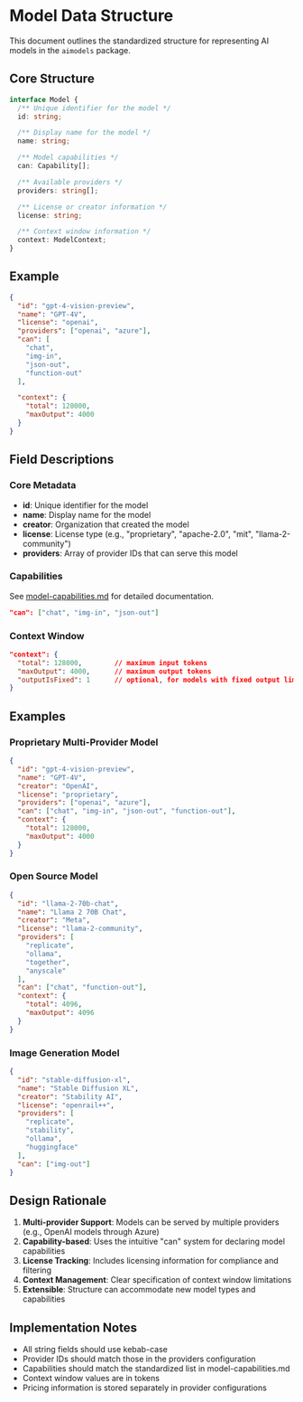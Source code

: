 # Model Data Structure

This document outlines the standardized structure for representing AI models in the `aimodels` package.

## Core Structure

```typescript
interface Model {
  /** Unique identifier for the model */
  id: string;

  /** Display name for the model */
  name: string;

  /** Model capabilities */
  can: Capability[];

  /** Available providers */
  providers: string[];

  /** License or creator information */
  license: string;

  /** Context window information */
  context: ModelContext;
}
```

## Example

```json
{
  "id": "gpt-4-vision-preview",
  "name": "GPT-4V",
  "license": "openai",
  "providers": ["openai", "azure"],
  "can": [
    "chat",
    "img-in",
    "json-out",
    "function-out"
  ],

  "context": {
    "total": 128000,
    "maxOutput": 4000
  }
}
```

## Field Descriptions

### Core Metadata
- **id**: Unique identifier for the model
- **name**: Display name for the model
- **creator**: Organization that created the model
- **license**: License type (e.g., "proprietary", "apache-2.0", "mit", "llama-2-community")
- **providers**: Array of provider IDs that can serve this model

### Capabilities
See [model-capabilities.md](./model-capabilities.md) for detailed documentation.
```json
"can": ["chat", "img-in", "json-out"]
```

### Context Window
```json
"context": {
  "total": 128000,        // maximum input tokens
  "maxOutput": 4000,      // maximum output tokens
  "outputIsFixed": 1      // optional, for models with fixed output limit
}
```

## Examples

### Proprietary Multi-Provider Model
```json
{
  "id": "gpt-4-vision-preview",
  "name": "GPT-4V",
  "creator": "OpenAI",
  "license": "proprietary",
  "providers": ["openai", "azure"],
  "can": ["chat", "img-in", "json-out", "function-out"],
  "context": {
    "total": 128000,
    "maxOutput": 4000
  }
}
```

### Open Source Model
```json
{
  "id": "llama-2-70b-chat",
  "name": "Llama 2 70B Chat",
  "creator": "Meta",
  "license": "llama-2-community",
  "providers": [
    "replicate",
    "ollama",
    "together",
    "anyscale"
  ],
  "can": ["chat", "function-out"],
  "context": {
    "total": 4096,
    "maxOutput": 4096
  }
}
```

### Image Generation Model
```json
{
  "id": "stable-diffusion-xl",
  "name": "Stable Diffusion XL",
  "creator": "Stability AI",
  "license": "openrail++",
  "providers": [
    "replicate",
    "stability",
    "ollama",
    "huggingface"
  ],
  "can": ["img-out"]
}
```

## Design Rationale

1. **Multi-provider Support**: Models can be served by multiple providers (e.g., OpenAI models through Azure)
2. **Capability-based**: Uses the intuitive "can" system for declaring model capabilities
3. **License Tracking**: Includes licensing information for compliance and filtering
4. **Context Management**: Clear specification of context window limitations
5. **Extensible**: Structure can accommodate new model types and capabilities

## Implementation Notes

- All string fields should use kebab-case
- Provider IDs should match those in the providers configuration
- Capabilities should match the standardized list in model-capabilities.md
- Context window values are in tokens
- Pricing information is stored separately in provider configurations
